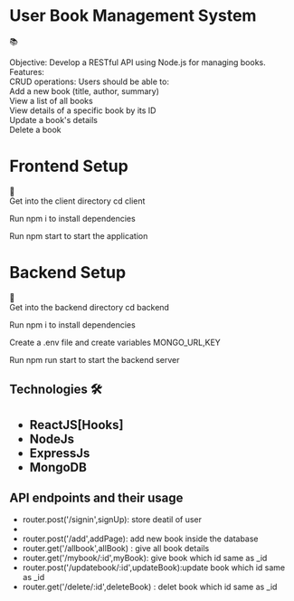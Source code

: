 <h1>User Book Management System </h1>📚<br>


Objective: Develop a RESTful API using Node.js for managing books.<br>
Features:<br>
CRUD operations: Users should be able to:<br>
Add a new book (title, author, summary)<br>
View a list of all books<br>
View details of a specific book by its ID<br>
Update a book's details<br>
Delete a book<br>

<h1>Frontend Setup</h1>🍧<br>
Get into the client directory cd client<br>

Run npm i to install dependencies<br>

Run npm  start to start the application<br>
 <h1>Backend Setup</h1>🍧<br>
Get into the backend directory cd backend<br>

Run npm i to install dependencies<br>

Create a .env file and create variables MONGO_URL,KEY<br>

Run npm run start to start the backend server<br>

<h2> Technologies 🛠<h2>

<ul>
  <li>
    ReactJS[Hooks]
  </li>
    <li>
   NodeJs
  </li>
    <li>
   ExpressJs
  </li>
    <li>
    MongoDB
  </li>
</ul>

<h2>API endpoints and their usage</h2>
<ul>
  <li>
   router.post('/signin',signUp): store deatil of user
  </li>
  <li><router.post('/login',login): check user exist or not /li>
  <li>router.post('/add',addPage): add new book inside the database</li>   
  <li>  router.get('/allbook',allBook) : give all book details</li>
  <li>router.get('/mybook/:id',myBook): give book which id same as _id</li>
  <li>router.post('/updatebook/:id',updateBook):update book which id same as _id</li>
  <li>router.get('/delete/:id',deleteBook) : delet book which id same as _id</li>
  
  
</ul>


